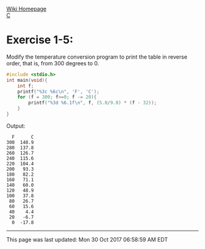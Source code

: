 [Wiki Homepage](../index.md)  
[C](../c.md)


# Exercise 1-5:
Modify the temperature conversion program to print the table in reverse order, that is, from 300 degrees to 0.
```c
#include <stdio.h>
int main(void){
	int f;
	printf("%3c %6c\n", 'F', 'C');
	for (f = 300; f>=0; f -= 20){
		printf("%3d %6.1f\n", f, (5.0/9.0) * (f - 32));
	}
}
```
Output:
```
  F      C
300  148.9
280  137.8
260  126.7
240  115.6
220  104.4
200   93.3
180   82.2
160   71.1
140   60.0
120   48.9
100   37.8
 80   26.7
 60   15.6
 40    4.4
 20   -6.7
  0  -17.8
```
---
This page was last updated: Mon 30 Oct 2017 06:58:59 AM EDT 
